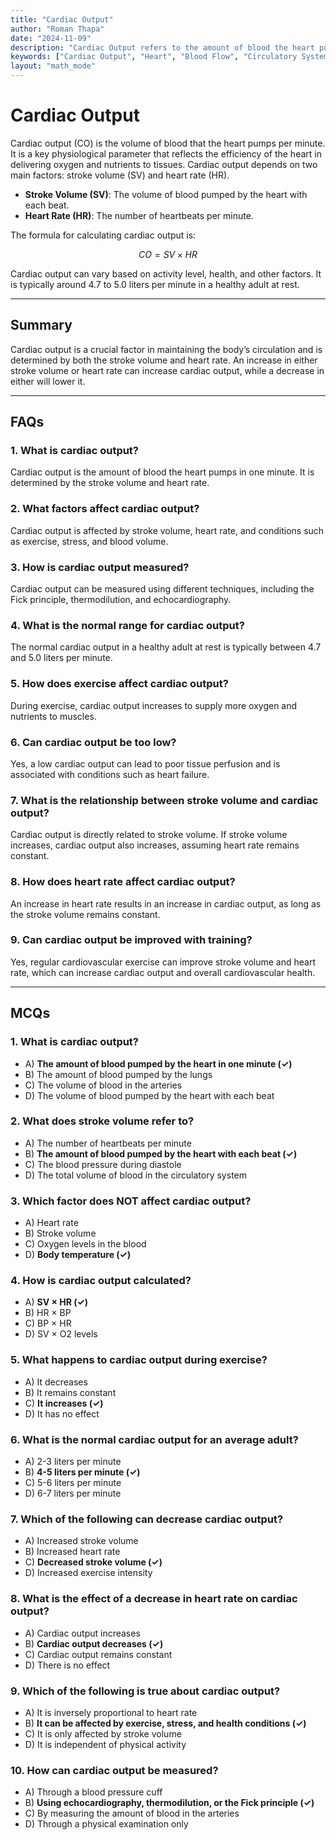 ```yaml
---
title: "Cardiac Output"
author: "Roman Thapa"
date: "2024-11-09"
description: "Cardiac Output refers to the amount of blood the heart pumps per minute. It is an important measure of heart function and health."
keywords: ["Cardiac Output", "Heart", "Blood Flow", "Circulatory System"]
layout: "math_mode"
---
```


# Cardiac Output

Cardiac output (CO) is the volume of blood that the heart pumps per minute. It is a key physiological parameter that reflects the efficiency of the heart in delivering oxygen and nutrients to tissues. Cardiac output depends on two main factors: stroke volume (SV) and heart rate (HR).

- **Stroke Volume (SV)**: The volume of blood pumped by the heart with each beat.
- **Heart Rate (HR)**: The number of heartbeats per minute.

The formula for calculating cardiac output is:

$$
CO = SV \times HR
$$

Cardiac output can vary based on activity level, health, and other factors. It is typically around 4.7 to 5.0 liters per minute in a healthy adult at rest.

---

## Summary

Cardiac output is a crucial factor in maintaining the body’s circulation and is determined by both the stroke volume and heart rate. An increase in either stroke volume or heart rate can increase cardiac output, while a decrease in either will lower it.

---

## FAQs

### 1. What is cardiac output?

Cardiac output is the amount of blood the heart pumps in one minute. It is determined by the stroke volume and heart rate.

### 2. What factors affect cardiac output?

Cardiac output is affected by stroke volume, heart rate, and conditions such as exercise, stress, and blood volume.

### 3. How is cardiac output measured?

Cardiac output can be measured using different techniques, including the Fick principle, thermodilution, and echocardiography.

### 4. What is the normal range for cardiac output?

The normal cardiac output in a healthy adult at rest is typically between 4.7 and 5.0 liters per minute.

### 5. How does exercise affect cardiac output?

During exercise, cardiac output increases to supply more oxygen and nutrients to muscles.

### 6. Can cardiac output be too low?

Yes, a low cardiac output can lead to poor tissue perfusion and is associated with conditions such as heart failure.

### 7. What is the relationship between stroke volume and cardiac output?

Cardiac output is directly related to stroke volume. If stroke volume increases, cardiac output also increases, assuming heart rate remains constant.

### 8. How does heart rate affect cardiac output?

An increase in heart rate results in an increase in cardiac output, as long as the stroke volume remains constant.

### 9. Can cardiac output be improved with training?

Yes, regular cardiovascular exercise can improve stroke volume and heart rate, which can increase cardiac output and overall cardiovascular health.

---

## MCQs

### 1. What is cardiac output?

- A) **The amount of blood pumped by the heart in one minute (✓)**
- B) The amount of blood pumped by the lungs
- C) The volume of blood in the arteries
- D) The volume of blood pumped by the heart with each beat

### 2. What does stroke volume refer to?

- A) The number of heartbeats per minute
- B) **The amount of blood pumped by the heart with each beat (✓)**
- C) The blood pressure during diastole
- D) The total volume of blood in the circulatory system

### 3. Which factor does NOT affect cardiac output?

- A) Heart rate
- B) Stroke volume
- C) Oxygen levels in the blood
- D) **Body temperature (✓)**

### 4. How is cardiac output calculated?

- A) **SV × HR (✓)**
- B) HR × BP
- C) BP × HR
- D) SV × O2 levels

### 5. What happens to cardiac output during exercise?

- A) It decreases
- B) It remains constant
- C) **It increases (✓)**
- D) It has no effect

### 6. What is the normal cardiac output for an average adult?

- A) 2-3 liters per minute
- B) **4-5 liters per minute (✓)**
- C) 5-6 liters per minute
- D) 6-7 liters per minute

### 7. Which of the following can decrease cardiac output?

- A) Increased stroke volume
- B) Increased heart rate
- C) **Decreased stroke volume (✓)**
- D) Increased exercise intensity

### 8. What is the effect of a decrease in heart rate on cardiac output?

- A) Cardiac output increases
- B) **Cardiac output decreases (✓)**
- C) Cardiac output remains constant
- D) There is no effect

### 9. Which of the following is true about cardiac output?

- A) It is inversely proportional to heart rate
- B) **It can be affected by exercise, stress, and health conditions (✓)**
- C) It is only affected by stroke volume
- D) It is independent of physical activity

### 10. How can cardiac output be measured?

- A) Through a blood pressure cuff
- B) **Using echocardiography, thermodilution, or the Fick principle (✓)**
- C) By measuring the amount of blood in the arteries
- D) Through a physical examination only
